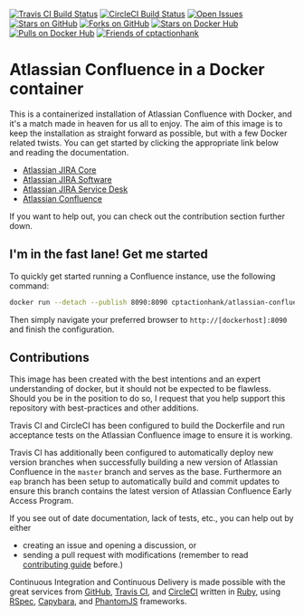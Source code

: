 [![Travis CI Build Status](https://img.shields.io/travis/cptactionhank/docker-atlassian-confluence/master.svg?label=Travis%20CI)](https://travis-ci.org/cptactionhank/docker-atlassian-confluence/branches) [![CircleCI Build Status](https://img.shields.io/circleci/project/cptactionhank/docker-atlassian-confluence/master.svg?label=CircleCI)](https://circleci.com/gh/cptactionhank/docker-atlassian-confluence) [![Open Issues](https://img.shields.io/github/issues/cptactionhank/docker-atlassian-confluence.svg)](https://github.com/cptactionhank/docker-atlassian-confluence/issues) [![Stars on GitHub](https://img.shields.io/github/stars/cptactionhank/docker-atlassian-confluence.svg)](https://github.com/cptactionhank/docker-atlassian-confluence/stargazers) [![Forks on GitHub](https://img.shields.io/github/forks/cptactionhank/docker-atlassian-confluence.svg)](https://github.com/cptactionhank/docker-atlassian-confluence/network) [![Stars on Docker Hub](https://img.shields.io/docker/stars/cptactionhank/atlassian-confluence.svg)](https://hub.docker.com/r/cptactionhank/atlassian-confluence/) [![Pulls on Docker Hub](https://img.shields.io/docker/pulls/cptactionhank/atlassian-confluence.svg)](https://hub.docker.com/r/cptactionhank/atlassian-confluence/) [![Friends of cptactionhank](https://img.shields.io/badge/donation-PayPal-blue.svg)](https://www.paypal.com/cgi-bin/webscr?cmd=_donations&business=maage@dotmaage.dk&item_name=Friends+of+cptactionhank&item_number=oss-docker-atlassian-confluence)

# Atlassian Confluence in a Docker container

This is a containerized installation of Atlassian Confluence with Docker, and it's a match made in heaven for us all to enjoy. The aim of this image is to keep the installation as straight forward as possible, but with a few Docker related twists. You can get started by clicking the appropriate link below and reading the documentation.

* [Atlassian JIRA Core](https://cptactionhank.github.io/docker-atlassian-jira)
* [Atlassian JIRA Software](https://cptactionhank.github.io/docker-atlassian-jira-software)
* [Atlassian JIRA Service Desk](https://cptactionhank.github.io/docker-atlassian-service-desk)
* [Atlassian Confluence](https://cptactionhank.github.io/docker-atlassian-confluence)

If you want to help out, you can check out the contribution section further down.

## I'm in the fast lane! Get me started

To quickly get started running a Confluence instance, use the following command:
```bash
docker run --detach --publish 8090:8090 cptactionhank/atlassian-confluence:latest
```

Then simply navigate your preferred browser to `http://[dockerhost]:8090` and finish the configuration.

## Contributions

This image has been created with the best intentions and an expert understanding of docker, but it should not be expected to be flawless. Should you be in the position to do so, I request that you help support this repository with best-practices and other additions.

Travis CI and CircleCI has been configured to build the Dockerfile and run acceptance tests on the Atlassian Confluence image to ensure it is working.

Travis CI has additionally been configured to automatically deploy new version branches when successfully building a new version of Atlassian Confluence in the `master` branch and serves as the base. Furthermore an `eap` branch has been setup to automatically build and commit updates to ensure this branch contains the latest version of Atlassian Confluence Early Access Program.

If you see out of date documentation, lack of tests, etc., you can help out by either
- creating an issue and opening a discussion, or
- sending a pull request with modifications (remember to read [contributing guide](https://github.com/cptactionhank/docker-atlassian-confluence/blob/master/CONTRIBUTING.md) before.)

Continuous Integration and Continuous Delivery is made possible with the great services from [GitHub](https://github.com), [Travis CI](https://travis-ci.org/), and [CircleCI](https://circleci.com/) written in [Ruby](https://www.ruby-lang.org/), using [RSpec](http://rspec.info/), [Capybara](https://jnicklas.github.io/capybara/), and [PhantomJS](http://phantomjs.org/) frameworks.

